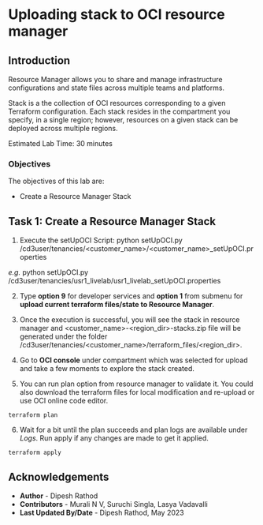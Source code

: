 # Uploading stack to OCI resource manager

## Introduction

Resource Manager allows you to share and manage infrastructure configurations and state files across multiple teams and platforms.

Stack is a the collection of OCI resources corresponding to a given Terraform configuration. Each stack resides in the compartment you specify, in a single region; however, resources on a given stack can be deployed across multiple regions.

Estimated Lab Time: 30 minutes

### Objectives

The objectives of this lab are:

- Create a Resource Manager Stack

## Task 1: Create a Resource Manager Stack

1. Execute the setUpOCI Script:
python setUpOCI.py /cd3user/tenancies/<customer_name>/<customer_name>_setUpOCI.properties

_e.g._ python setUpOCI.py /cd3user/tenancies/usr1_livelab/usr1_livelab_setUpOCI.properties

2. Type __option 9__ for developer services and __option 1__ from submenu for __upload current terraform files/state to Resource Manager__.

3. Once the execution is successful, you will see the stack in resource manager and <customer_name>-<region_dir>-stacks.zip file will be generated under the folder /cd3user/tenancies/<customer_name>/terraform_files/<region_dir>.

4. Go to __OCI console__ under compartment which was selected for upload and take a few moments to explore the stack created.

5. You can run plan option from resource manager to validate it. You could also download the terraform files for local modification and re-upload or use OCI online code editor.  

```
terraform plan
```

6. Wait for a bit until the plan succeeds and plan logs are available under _Logs_. Run apply if any changes are made to get it applied.

```
terraform apply
```
## Acknowledgements

- __Author__ - Dipesh Rathod
- __Contributors__ - Murali N V, Suruchi Singla, Lasya Vadavalli
- __Last Updated By/Date__ - Dipesh Rathod, May 2023
